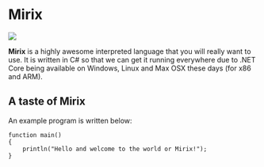 Mirix
=====

![](https://ci.appveyor.com/api/projects/status/a54ip6aeofk790uf?svg=true)

**Mirix** is a highly awesome interpreted language that you will really want to use. It is written in C# so that we can get it running everywhere due to .NET Core being available on Windows, Linux and Max OSX these days (for x86 and ARM).

## A taste of Mirix

An example program is written below:

````
function main()
{
    println("Hello and welcome to the world or Mirix!");
}
````